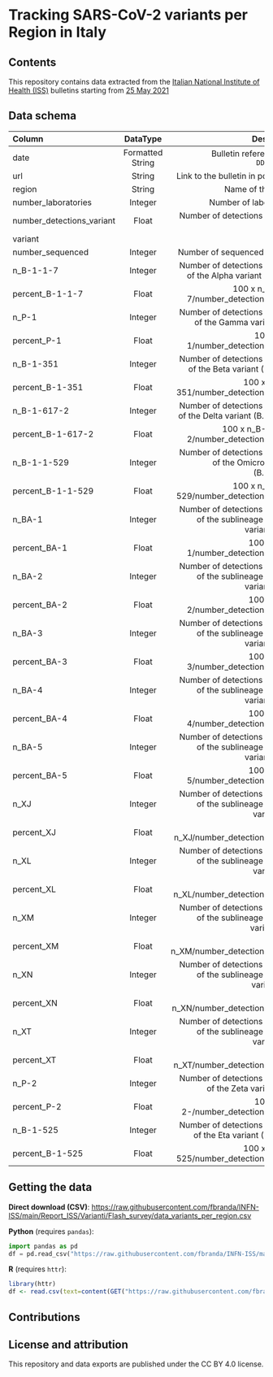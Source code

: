 # Tracking SARS-CoV-2 variants per Region in Italy

## Contents

This repository contains data extracted from the [Italian National Institute of Health (ISS)](https://www.iss.it/en/cov19-cosa-fa-iss-varianti) bulletins starting from [25 May 2021](https://www.iss.it/en/web/guest/cov19-cosa-fa-iss-varianti/-/asset_publisher/yJS4xO2fauqM/content/online-il-primo-bollettino-sulla-distribuzione-delle-varianti-in-italia?_com_liferay_asset_publisher_web_portlet_AssetPublisherPortlet_INSTANCE_yJS4xO2fauqM_assetEntryId=5746202&_com_liferay_asset_publisher_web_portlet_AssetPublisherPortlet_INSTANCE_yJS4xO2fauqM_redirect=https%3A%2F%2Fwww.iss.it%2Fen%2Fweb%2Fguest%2Fcov19-cosa-fa-iss-varianti%3Fp_p_id%3Dcom_liferay_asset_publisher_web_portlet_AssetPublisherPortlet_INSTANCE_yJS4xO2fauqM%26p_p_lifecycle%3D0%26p_p_state%3Dnormal%26p_p_mode%3Dview%26_com_liferay_asset_publisher_web_portlet_AssetPublisherPortlet_INSTANCE_yJS4xO2fauqM_assetEntryId%3D5746202%26_com_liferay_asset_publisher_web_portlet_AssetPublisherPortlet_INSTANCE_yJS4xO2fauqM_cur%3D2%26_com_liferay_asset_publisher_web_portlet_AssetPublisherPortlet_INSTANCE_yJS4xO2fauqM_delta%3D20%26p_r_p_resetCur%3Dfalse)


## Data schema

| Column      | DataType | Description     |
| :---        |    :----:   |          ---: |
| date      | Formatted String       | Bulletin reference date `DD/MM/YYYY`   |
| url | String | Link to the bulletin in pdf format |
| region | String | Name of the region |
| number_laboratories | Integer | Number of laboratories  |
| number_detections_variant | Float | Number of detections reported of the
variant |
| number_sequenced | Integer |  Number of sequenced samples |
| n_B-1-1-7 | Integer | Number of detections reported of the Alpha variant (B.1.1.7) |
| percent_B-1-1-7 | Float | 100 x n_B-1-1-7/number_detections_variant |
| n_P-1 | Integer | Number of detections reported of the Gamma variant (P.1) |
| percent_P-1 | Float | 100 x n_P-1/number_detections_variant |
| n_B-1-351 | Integer | Number of detections reported of the Beta variant (B.1.351) |
| percent_B-1-351 | Float | 100 x n_B-1-351/number_detections_variant |
| n_B-1-617-2 | Integer | Number of detections reported of the Delta variant (B.1.617.2) |
| percent_B-1-617-2 | Float | 100 x n_B-1-617-2/number_detections_variant |
| n_B-1-1-529 | Integer | Number of detections reported of the Omicron variant (B.1.1.529) |
| percent_B-1-1-529 | Float | 100 x n_B-1-1-529/number_detections_variant |
| n_BA-1 | Integer | Number of detections reported of the sublineage Omicron variant (BA.1) |
| percent_BA-1 | Float | 100 x n_BA-1/number_detections_variant |
| n_BA-2 | Integer | Number of detections reported of the sublineage Omicron variant (BA.2) |
| percent_BA-2 | Float | 100 x n_BA-2/number_detections_variant |
| n_BA-3 | Integer | Number of detections reported of the sublineage Omicron variant (BA.3) |
| percent_BA-3 | Float | 100 x n_BA-3/number_detections_variant |
| n_BA-4 | Integer | Number of detections reported of the sublineage Omicron variant (BA.4) |
| percent_BA-4 | Float | 100 x n_BA-4/number_detections_variant |
| n_BA-5 | Integer | Number of detections reported of the sublineage Omicron variant (BA.5) |
| percent_BA-5 | Float | 100 x n_BA-5/number_detections_variant |
| n_XJ | Integer | Number of detections reported of the sublineage Omicron variant (XJ) |
| percent_XJ | Float | 100 x n_XJ/number_detections_variant |
| n_XL | Integer | Number of detections reported of the sublineage Omicron variant (XL) |
| percent_XL | Float | 100 x n_XL/number_detections_variant |
| n_XM | Integer | Number of detections reported of the sublineage Omicron variant (XM) |
| percent_XM | Float | 100 x n_XM/number_detections_variant |
| n_XN | Integer | Number of detections reported of the sublineage Omicron variant (XN) |
| percent_XN | Float | 100 x n_XN/number_detections_variant |
| n_XT | Integer | Number of detections reported of the sublineage Omicron variant (XT) |
| percent_XT | Float | 100 x n_XT/number_detections_variant |
| n_P-2 | Integer | Number of detections reported of the Zeta variant (P.2) |
| percent_P-2 | Float | 100 x n_P-2-/number_detections_variant |
| n_B-1-525 | Integer | Number of detections reported of the Eta variant (B.1.525) |
| percent_B-1-525 | Float | 100 x n_B-1-525/number_detections_variant |





## Getting the data

**Direct download (CSV)**: https://raw.githubusercontent.com/fbranda/INFN-ISS/main/Report_ISS/Varianti/Flash_survey/data_variants_per_region.csv 

**Python** (requires `pandas`):
```python
import pandas as pd
df = pd.read_csv("https://raw.githubusercontent.com/fbranda/INFN-ISS/main/Report_ISS/Varianti/Flash_survey/data_variants_per_region.csv ")
```

**R** (requires `httr`):
```r
library(httr)
df <- read.csv(text=content(GET("https://raw.githubusercontent.com/fbranda/INFN-ISS/main/Report_ISS/Varianti/Flash_survey/data_variants_per_region.csv ")))
```

## Contributions


## License and attribution

This repository and data exports are published under the CC BY 4.0 license.
